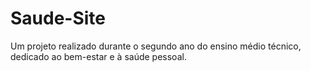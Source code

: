 # Saude-Site
Um projeto realizado durante o segundo ano do ensino médio técnico, dedicado ao bem-estar e à saúde pessoal.
